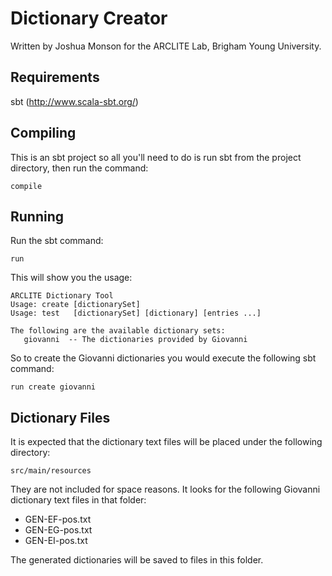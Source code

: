 Dictionary Creator
===============
Written by Joshua Monson for the ARCLITE Lab, Brigham Young University.

Requirements
------------
sbt (http://www.scala-sbt.org/)

Compiling
---------
This is an sbt project so all you'll need to do is run sbt from the project directory, then run the command:

    compile
    
Running
-------
Run the sbt command:

    run
    
This will show you the usage:

    ARCLITE Dictionary Tool
    Usage: create [dictionarySet]
    Usage: test   [dictionarySet] [dictionary] [entries ...]
    
    The following are the available dictionary sets:
       giovanni  -- The dictionaries provided by Giovanni

So to create the Giovanni dictionaries you would execute the following sbt command:

    run create giovanni

Dictionary Files
----------------
It is expected that the dictionary text files will be placed under the following directory:

    src/main/resources

They are not included for space reasons. It looks for the following Giovanni dictionary text files in that folder:
* GEN-EF-pos.txt
* GEN-EG-pos.txt
* GEN-EI-pos.txt

The generated dictionaries will be saved to files in this folder.